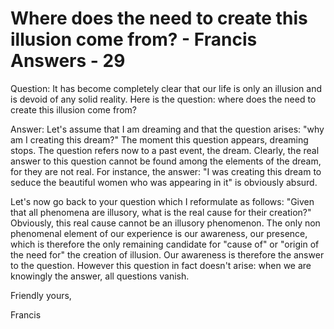 # Where does the need to create this illusion come from? - Francis Answers - 29

Question: It has become completely clear that our life is only an illusion and is devoid of any solid reality. Here is the question: where does the need to create this illusion come from?

Answer: Let's assume that I am dreaming and that the question arises: &quot;why am I creating this dream?&quot; The moment this question appears, dreaming stops. The question refers now to a past event, the dream. Clearly, the real answer to this question cannot be found among the elements of the dream, for they are not real. For instance, the answer: &quot;I was creating this dream to seduce the beautiful women who was appearing in it&quot; is obviously absurd.&nbsp;

Let's now go back to your question which I reformulate as follows: &quot;Given that all phenomena are illusory, what is the real cause for their creation?&quot; Obviously, this real cause cannot be an illusory phenomenon. The only non phenomenal element of our experience is our awareness, our presence, which is therefore the only remaining candidate for &quot;cause of&quot; or &quot;origin of the need for&quot; the creation of illusion. Our awareness is therefore the answer to the question. However this question in fact doesn't arise: when we are knowingly the answer, all questions vanish.

Friendly yours,

Francis

